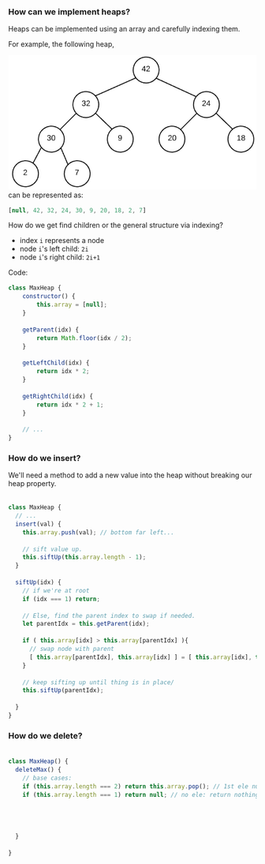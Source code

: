 ### How can we implement heaps?

Heaps can be implemented using an array and carefully indexing them.

For example, the following heap, <br>

![Max Heap](Images/max_heap_ex.png)
can be represented as:
```js
[null, 42, 32, 24, 30, 9, 20, 18, 2, 7]
```

How do we get find children or the general structure via indexing?
  * index `i` represents a node
  * node `i`'s left child: `2i`
  * node `i`'s right child: `2i+1`

Code:

```js
class MaxHeap {
    constructor() {
        this.array = [null];
    }

    getParent(idx) {
        return Math.floor(idx / 2);
    }

    getLeftChild(idx) {
        return idx * 2;
    }

    getRightChild(idx) {
        return idx * 2 + 1;
    }

    // ...
}

```

### How do we insert?
We'll need a method to add a new value into the heap without breaking our heap property.

```js

class MaxHeap {
  // ...
  insert(val) {
    this.array.push(val); // bottom far left...

    // sift value up.
    this.siftUp(this.array.length - 1);
  }

  siftUp(idx) {
    // if we're at root
    if (idx === 1) return;

    // Else, find the parent index to swap if needed.
    let parentIdx = this.getParent(idx);

    if ( this.array[idx] > this.array[parentIdx] ){
      // swap node with parent
      [ this.array[parentIdx], this.array[idx] ] = [ this.array[idx], this.array[parentIdx] ];
    }

    // keep sifting up until thing is in place/
    this.siftUp(parentIdx);

  }
}
```

### How do we delete?

```js

class MaxHeap() {
  deleteMax() {
    // base cases:
    if (this.array.length === 2) return this.array.pop(); // 1st ele null...
    if (this.array.length === 1) return null; // no ele: return nothing

    


  }

}
```